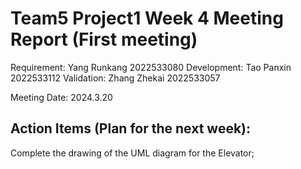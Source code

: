 # Team5 Project1 Week 4 Meeting Report (First meeting)

Requirement: Yang Runkang 2022533080
Development: Tao Panxin 2022533112
Validation: Zhang Zhekai 2022533057

Meeting Date:  2024.3.20

## Action Items (Plan for the next week):

Complete the drawing of the UML diagram for the Elevator;
